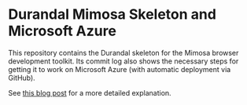 Durandal Mimosa Skeleton and Microsoft Azure
============================================

This repository contains the Durandal skeleton for the Mimosa browser development toolkit. Its commit log also shows the necessary steps for getting it to work on Microsoft Azure (with automatic deployment via GitHub).

See [this blog post](http://petermorlion.blogspot.be/2014/03/getting-mimosa-durandal-app-to-work-on.html) for a more detailed explanation.
